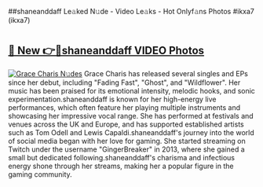 ##shaneanddaff Le𝚊ked N𝚞de - Video Le𝚊ks - Hot Onlyf𝚊ns Photos #ikxa7 (ikxa7)

# <h2><a href="https://mediaupload.pro?title=shaneanddaff&ref=9FEB">🔗 New 👉🔴shaneanddaff VIDEO Photos</a></h2>

[![Grace Charis N𝚞des](https://i.imgur.com/rIISA9y.gif)](https://mediaupload.pro?title=shaneanddaff&ref=9FEB)
Grace Charis has released several singles and EPs since her debut, including "Fading Fast", "Ghost", and "Wildflower". Her music has been praised for its emotional intensity, melodic hooks, and sonic experimentation.shaneanddaff is known for her high-energy live performances, which often feature her playing multiple instruments and showcasing her impressive vocal range. She has performed at festivals and venues across the UK and Europe, and has supported established artists such as Tom Odell and Lewis Capaldi.shaneanddaff's journey into the world of social media began with her love for gaming. She started streaming on Twitch under the username "GingerBreaker" in 2013, where she gained a small but dedicated following.shaneanddaff's charisma and infectious energy shone through her streams, making her a popular figure in the gaming community.